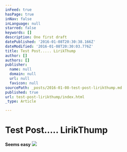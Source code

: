 ```yaml
---
inFeed: true
hasPage: true
inNav: false
inLanguage: null
starred: false
keywords: []
description: One first draft
datePublished: '2016-01-08T20:30:38.166Z'
dateModified: '2016-01-08T20:30:03.776Z'
title: Test Post..... LirikThump
author: []
authors: []
publisher:
  name: null
  domain: null
  url: null
  favicon: null
sourcePath: _posts/2016-01-08-test-post-lirikthump.md
published: true
url: test-post-lirikthump/index.html
_type: Article

---
```

# Test Post..... LirikThump

**Seems easy**
![](https://the-grid-user-content.s3-us-west-2.amazonaws.com/bc35c13f-5b38-44ec-a6ea-d7991ed8e36d.jpg)